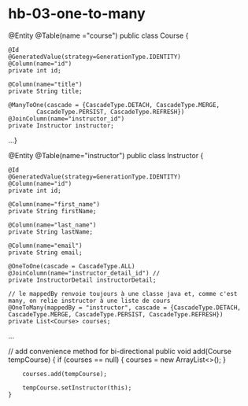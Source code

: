 # hb-03-one-to-many

@Entity
@Table(name ="course")
public class Course {
	
	@Id
	@GeneratedValue(strategy=GenerationType.IDENTITY)
	@Column(name="id")
	private int id;
	
	@Column(name="title")
	private String title;
	
	@ManyToOne(cascade = {CascadeType.DETACH, CascadeType.MERGE, 
			CascadeType.PERSIST, CascadeType.REFRESH})
	@JoinColumn(name="instructor_id")
	private Instructor instructor;

...}

@Entity
@Table(name="instructor")
public class Instructor {

	@Id
	@GeneratedValue(strategy=GenerationType.IDENTITY)
	@Column(name="id")
	private int id;
	
	@Column(name="first_name")
	private String firstName;
	
	@Column(name="last_name")
	private String lastName;
	
	@Column(name="email")
	private String email;
	
	@OneToOne(cascade = CascadeType.ALL)
	@JoinColumn(name="instructor_detail_id") //
	private InstructorDetail instructorDetail;

	// le mappedBy renvoie toujours à une classe java et, comme c'est many, on relie instructor à une liste de cours
	@OneToMany(mappedBy = "instructor", cascade = {CascadeType.DETACH, CascadeType.MERGE, CascadeType.PERSIST, CascadeType.REFRESH})
	private List<Course> courses;

...

// add convenience method for bi-directional
	public void add(Course tempCourse) {
		if (courses == null) {
			courses = new ArrayList<>();
		}
		
		courses.add(tempCourse);
		
		tempCourse.setInstructor(this);
	}
